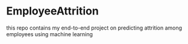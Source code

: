 # EmployeeAttrition
this repo contains my end-to-end project on predicting attrition among employees using machine learning 
